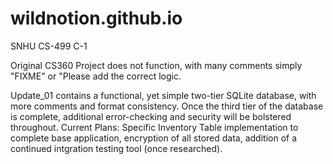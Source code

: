 # wildnotion.github.io
SNHU CS-499 C-1

Original CS360 Project does not function, with many comments simply "FIXME" or "Please add the correct logic.

Update_01 contains a functional, yet simple two-tier SQLite database, with more comments and format consistency. 
Once the third tier of the database is complete, additional error-checking and security will be bolstered throughout.
Current Plans:  Specific Inventory Table implementation to complete base application, 
                encryption of all stored data, 
                addition of a continued intgration testing tool (once researched).
                
